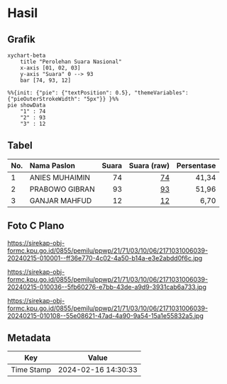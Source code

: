 # Hasil

## Grafik

```mermaid
xychart-beta
    title "Perolehan Suara Nasional"
    x-axis [01, 02, 03]
    y-axis "Suara" 0 --> 93
    bar [74, 93, 12]
```

```mermaid
%%{init: {"pie": {"textPosition": 0.5}, "themeVariables": {"pieOuterStrokeWidth": "5px"}} }%%
pie showData
    "1" : 74
    "2" : 93
    "3" : 12
```

## Tabel

| No. | Nama Paslon    | Suara | Suara (raw) | Persentase |
|:--- |:-------------- | -----:| -----------:| ----------:|
| 1   | ANIES MUHAIMIN | 74    | [74][p-1]   | 41,34      |
| 2   | PRABOWO GIBRAN | 93    | [93][p-2]   | 51,96      |
| 3   | GANJAR MAHFUD  | 12    | [12][p-3]   | 6,70       |


[p-1]: https://github.com/gigit-pemilu/pemilu-2024/blob/main/pilpres/hitung-suara/sub/21-kepulauan-riau/sub/71-kota-batam/sub/03-sekupang/sub/1006-tiban-baru/sub/039-tps/sub/paslon-1.txt
[p-2]: https://github.com/gigit-pemilu/pemilu-2024/blob/main/pilpres/hitung-suara/sub/21-kepulauan-riau/sub/71-kota-batam/sub/03-sekupang/sub/1006-tiban-baru/sub/039-tps/sub/paslon-2.txt
[p-3]: https://github.com/gigit-pemilu/pemilu-2024/blob/main/pilpres/hitung-suara/sub/21-kepulauan-riau/sub/71-kota-batam/sub/03-sekupang/sub/1006-tiban-baru/sub/039-tps/sub/paslon-3.txt

## Foto C Plano

https://sirekap-obj-formc.kpu.go.id/0855/pemilu/ppwp/21/71/03/10/06/2171031006039-20240215-010001--ff36e770-4c02-4a50-b14a-e3e2abdd0f6c.jpg

https://sirekap-obj-formc.kpu.go.id/0855/pemilu/ppwp/21/71/03/10/06/2171031006039-20240215-010036--5fb60276-e7bb-43de-a9d9-3931cab6a733.jpg

https://sirekap-obj-formc.kpu.go.id/0855/pemilu/ppwp/21/71/03/10/06/2171031006039-20240215-010108--55e08621-47ad-4a90-9a54-15a1e55832a5.jpg


## Metadata

| Key        | Value               |
| ---------- | ------------------- |
| Time Stamp | 2024-02-16 14:30:33 |



